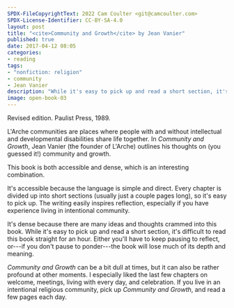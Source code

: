 ```yaml
---
SPDX-FileCopyrightText: 2022 Cam Coulter <git@camcoulter.com>
SPDX-License-Identifier: CC-BY-SA-4.0
layout: post
title: "<cite>Community and Growth</cite> by Jean Vanier"
published: true
date: 2017-04-12 08:05
categories:
- reading
tags:
- "nonfiction: religion"
- community
- Jean Vanier
description: "While it's easy to pick up and read a short section, it's difficult to read this book straight for an hour. You'll have to keep pausing to reflect."
image: open-book-03
---
```


<p class="bookinfo">Revised edition. Paulist Press, 1989.</p>

L'Arche communities are places where people with and without intellectual and developmental disabilities share life together. In <cite>Community and Growth</cite>, Jean Vanier (the founder of L'Arche) outlines his thoughts on (you guessed it!) community and growth.

This book is both accessible and dense, which is an interesting combination.

It's accessible because the language is simple and direct. Every chapter is divided up into short sections (usually just a couple pages long), so it's easy to pick up. The writing easily inspires reflection, especially if you have experience living in intentional community.

It's dense because there are many ideas and thoughts crammed into this book. While it's easy to pick up and read a short section, it's difficult to read this book straight for an hour. Either you'll have to keep pausing to reflect, or---if you don't pause to ponder---the book will lose much of its depth and meaning.

<cite>Community and Growth</cite> can be a bit dull at times, but it can also be rather profound at other moments. I especially liked the last few chapters on welcome, meetings, living with every day, and celebration. If you live in an intentional religious community, pick up <cite>Community and Growth</cite>, and read a few pages each day.
